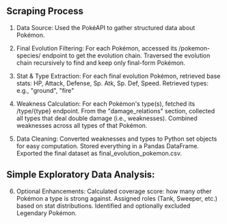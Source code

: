 ## Scraping Process
1. Data Source:
  Used the PokéAPI to gather structured data about Pokémon.

2. Final Evolution Filtering: For each Pokémon, accessed its /pokemon-species/ endpoint to get the evolution chain. Traversed the evolution chain recursively to find and keep only final-form Pokémon.

3. Stat & Type Extraction: For each final evolution Pokémon, retrieved base stats: HP, Attack, Defense, Sp. Atk, Sp. Def, Speed. Retrieved types: e.g., "ground", "fire"

4. Weakness Calculation: For each Pokémon's type(s), fetched its /type/{type} endpoint. From the "damage_relations" section, collected all types that deal double damage (i.e., weaknesses). Combined weaknesses across all types of that Pokémon.

5. Data Cleaning: Converted weaknesses and types to Python set objects for easy computation. Stored everything in a Pandas DataFrame. Exported the final dataset as final_evolution_pokemon.csv.


## Simple Exploratory Data Analysis:

6. Optional Enhancements: Calculated coverage score: how many other Pokémon a type is strong against. Assigned roles (Tank, Sweeper, etc.) based on stat distributions. Identified and optionally excluded Legendary Pokémon.

